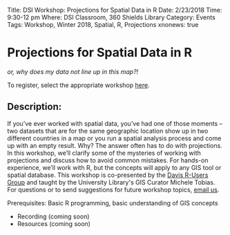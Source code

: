 Title: DSI Workshop: Projections for Spatial Data in R
Date: 2/23/2018
Time: 9:30-12 pm
Where: DSI Classroom, 360 Shields Library
Category: Events
Tags: Workshop, Winter 2018, Spatial, R, Projections
xnonews: true

# Projections for Spatial Data in R
*or, why does my data not line up in this map?!*

To register, select the appropriate workshop [here](https://forms.library.ucdavis.edu/classes/descriptions.php#class174).

## Description:

If you’ve ever worked with spatial data, you’ve had one of those moments – two datasets that are for the same geographic location show up in two different countries in a map or you run a spatial analysis process and come up with an empty result. Why? The answer often has to do with projections. In this workshop, we’ll clarify some of the mysteries of working with projections and discuss how to avoid common mistakes. For hands-on experience, we’ll work with R, but the concepts will apply to any GIS tool or spatial database. This workshop is co-presented by the [Davis R-Users Group](https://d-rug.github.io/) and taught by the University Library's GIS Curator Michele Tobias. For questions or to send suggestions for future workshop topics, [email us](mailto:datascience@ucdavis.edu).

Prerequisites: 
Basic R programming, basic understanding of GIS concepts

* Recording (coming soon)
* Resources (coming soon)
